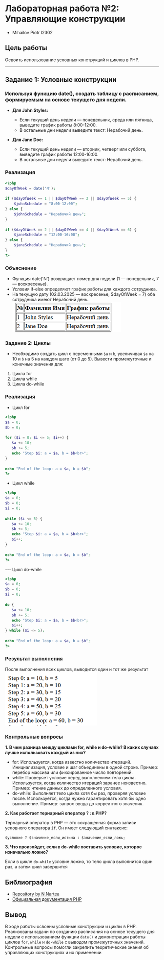 # Лабораторная работа №2: Управляющие конструкции

- Mihailov Piotr I2302

## Цель работы
Освоить использование условных конструкций и циклов в PHP.

---

## Задание 1: Условные конструкции

### Используя функцию date(), создать таблицу с расписанием, формируемым на основе текущего дня недели.

- **Для John Styles:**
  - Если текущий день недели — понедельник, среда или пятница, выведите график работы 8:00-12:00.
  - В остальные дни недели выведите текст: Нерабочий день.

- **Для Jane Doe:**
  - Если текущий день недели — вторник, четверг или суббота, выведите график работы 12:00-16:00.
  - В остальные дни недели выведите текст: Нерабочий день.

### Реализация

```php
<?php
$dayOfWeek = date('N');

if ($dayOfWeek == 1 || $dayOfWeek == 3 || $dayOfWeek == 5) {
    $johnSchedule = "8:00-12:00";
} else {
    $johnSchedule = "Нерабочий день";
}

if ($dayOfWeek == 2 || $dayOfWeek == 4 || $dayOfWeek == 6) {
    $janeSchedule = "12:00-16:00";
} else {
    $janeSchedule = "Нерабочий день";
}
?>
```

### Объяснение

- Функция date('N') возвращает номер дня недели (1 — понедельник, 7 — воскресенье).
- Условия if-else определяют график работы для каждого сотрудника.
- На текущую дату (02.03.2025 — воскресенье, $dayOfWeek = 7) оба сотрудника имеют Нерабочий день.
![image](images/table.png)

### Задание 2: Циклы

- Необходимо создать цикл с переменными `$a` и `b`, увеличивая `$a` на 10 и `b` на 5 на каждом шаге (от 0 до 5). Вывести промежуточные и конечные значения для:

1. Цикла for
2. Цикла while
3. Цикла do-while

### Реализация

- Цикл for

```php
<?php
$a = 0;
$b = 0;

for ($i = 0; $i <= 5; $i++) {
   $a += 10;
   $b += 5;
   echo "Step $i: a = $a, b = $b<br>";
}

echo "End of the loop: a = $a, b = $b";
?>
```

- Цикл while

```php
<?php
$a = 0;
$b = 0;
$i = 0;

while ($i <= 5) {
   $a += 10;
   $b += 5;
   echo "Step $i: a = $a, b = $b<br>";
   $i++;
}

echo "End of the loop: a = $a, b = $b";
?>
```

--- Цикл do-while

```php
<?php
$a = 0;
$b = 0;
$i = 0;

do {
   $a += 10;
   $b += 5;
   echo "Step $i: a = $a, b = $b<br>";
   $i++;
} while ($i <= 5);

echo "End of the loop: a = $a, b = $b";
?>
```

### Результат выполнения

После выполнения всех циклов, выводится один и тот же результат
![pring](images/print.png)

### Контрольные вопросы

**1. В чем разница между циклами for, while и do-while? В каких случаях лучше использовать каждый из них?**

- for: Используется, когда известно количество итераций. Инициализация, условие и шаг объединены в одной строке. Пример: перебор массива или фиксированное число повторений.
- while: Проверяет условие перед выполнением тела цикла. Используется, когда количество итераций заранее неизвестно. Пример: чтение данных до определенного условия.
- do-while: Выполняет тело цикла хотя бы раз, проверяя условие после. Используется, когда нужно гарантировать хотя бы одно выполнение. Пример: запрос ввода до корректного значения.

**2. Как работает тернарный оператор ? : в PHP?**

Тернарный оператор в PHP — это сокращенная форма записи условного оператора `if`. Он имеет следующий синтаксис:

`$условие ? $значение_если_истина : $значение_если_ложь;`

**3. Что произойдет, если в do-while поставить условие, которое изначально ложно?**

Если в цикле `do-while` условие ложно, то тело цикла выполнится один раз, а затем цикл завершится

## Библиография

- [Repository by N.Nartea](https://github.com/MSU-Courses/advanced-web-programming)
- [Официальная документация PHP](https://www.php.net/)

## Вывод

В ходе работы освоены условные конструкции и циклы в PHP. Реализованы задачи по созданию расписания на основе текущего дня недели с использованием функции `date()` и демонстрации работы циклов `for`, `while` и `do-while` с выводом промежуточных значений. Контрольные вопросы помогли закрепить теоретические знания об управляющих конструкциях и их применении
